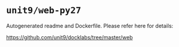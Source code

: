 # `unit9/web-py27`

Autogenerated readme and Dockerfile. Please refer here for details:

<https://github.com/unit9/docklabs/tree/master/web>

